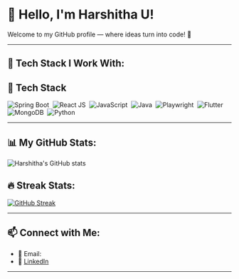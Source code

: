 # 👋 Hello, I'm Harshitha U!

Welcome to my GitHub profile — where ideas turn into code! 🚀  

---

## 🚀 Tech Stack I Work With:

## 🚀 Tech Stack

![Spring Boot](https://img.shields.io/badge/SpringBoot-6DB33F?style=for-the-badge&logo=spring-boot&logoColor=white)&nbsp;
![React JS](https://img.shields.io/badge/React-20232A?style=for-the-badge&logo=react&logoColor=61DAFB)&nbsp;
![JavaScript](https://img.shields.io/badge/JavaScript-F7DF1E?style=for-the-badge&logo=javascript&logoColor=black)&nbsp;
![Java](https://img.shields.io/badge/Java-ED8B00?style=for-the-badge&logo=java&logoColor=white)&nbsp;
![Playwright](https://img.shields.io/badge/Playwright-45ba63?style=for-the-badge&logo=playwright&logoColor=white)&nbsp;
![Flutter](https://img.shields.io/badge/Flutter-02569B?style=for-the-badge&logo=flutter&logoColor=white)&nbsp;
![MongoDB](https://img.shields.io/badge/MongoDB-47A248?style=for-the-badge&logo=mongodb&logoColor=white)&nbsp;
![Python](https://img.shields.io/badge/Python-3776AB?style=for-the-badge&logo=python&logoColor=white)


---

## 📊 My GitHub Stats:

![Harshitha's GitHub stats](https://github-readme-stats.vercel.app/api?username=harshithaudupi&show_icons=true&theme=dark&hide=contribs)

## 🔥 Streak Stats:

[![GitHub Streak](https://streak-stats.demolab.com?user=harshithaudupi&theme=dark)](https://git.io/streak-stats)

---

## 📫 Connect with Me:

- 📧 Email: [](mailto:udupi.harshitha@gmail.com)
- 💼 [LinkedIn](https://www.linkedin.com/in/harshitha-u-50b307249/)

---


